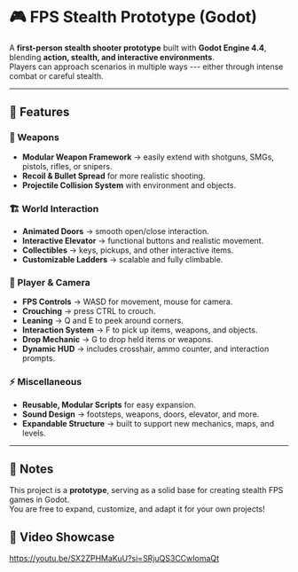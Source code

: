 # 🎮 FPS Stealth Prototype (Godot)

A **first-person stealth shooter prototype** built with **Godot Engine
4.4**, blending **action, stealth, and interactive environments**.\
Players can approach scenarios in multiple ways --- either through
intense combat or careful stealth.

------------------------------------------------------------------------

## 🚀 Features

### 🔫 Weapons

-   **Modular Weapon Framework** → easily extend with shotguns, SMGs,
    pistols, rifles, or snipers.
-   **Recoil & Bullet Spread** for more realistic shooting.
-   **Projectile Collision System** with environment and objects.

### 🏗️ World Interaction

-   **Animated Doors** → smooth open/close interaction.
-   **Interactive Elevator** → functional buttons and realistic
    movement.
-   **Collectibles** → keys, pickups, and other interactive items.
-   **Customizable Ladders** → scalable and fully climbable.

### 🎥 Player & Camera

-   **FPS Controls** → WASD for movement, mouse for camera.
-   **Crouching** → press CTRL to crouch.
-   **Leaning** → Q and E to peek around corners.
-   **Interaction System** → F to pick up items, weapons, and objects.
-   **Drop Mechanic** → G to drop held items or weapons.
-   **Dynamic HUD** → includes crosshair, ammo counter, and interaction
    prompts.

### ⚡ Miscellaneous

-   **Reusable, Modular Scripts** for easy expansion.
-   **Sound Design** → footsteps, weapons, doors, elevator, and more.
-   **Expandable Structure** → built to support new mechanics, maps, and
    levels.

------------------------------------------------------------------------

## 📌 Notes

This project is a **prototype**, serving as a solid base for creating
stealth FPS games in Godot.\
You are free to expand, customize, and adapt it for your own projects!

## 🎥 Video Showcase

https://youtu.be/SX2ZPHMaKuU?si=SRjuQS3CCwIomaQt